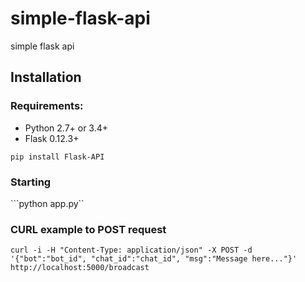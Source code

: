 # simple-flask-api
simple flask api 

## Installation

### Requirements:

   - Python 2.7+ or 3.4+
   - Flask 0.12.3+

```pip install Flask-API```

### Starting
```python app.py``

### CURL example to POST request
```curl -i -H "Content-Type: application/json" -X POST -d '{"bot":"bot_id", "chat_id":"chat_id", "msg":"Message here..."}' http://localhost:5000/broadcast```
